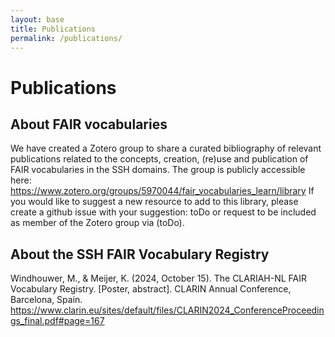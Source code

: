 ```yaml
---
layout: base
title: Publications
permalink: /publications/
---
```


# Publications

## About FAIR vocabularies
We have created a Zotero group to share a curated bibliography of relevant publications related to the concepts, creation, (re)use and publication of FAIR vocabularies in the SSH domains. The group is publicly accessible here:
https://www.zotero.org/groups/5970044/fair_vocabularies_learn/library
If you would like to suggest a new resource to add to this library, please create a github issue with your suggestion: toDo or request to be included as member of the Zotero group via (toDo).

## About the SSH FAIR Vocabulary Registry
Windhouwer, M., & Meijer, K. (2024, October 15). The CLARIAH-NL FAIR Vocabulary Registry. [Poster, abstract]. CLARIN Annual Conference, Barcelona, Spain. https://www.clarin.eu/sites/default/files/CLARIN2024_ConferenceProceedings_final.pdf#page=167
